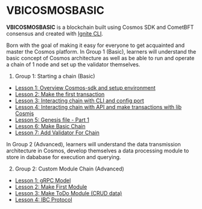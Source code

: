 # VBICOSMOSBASIC
**VBICOSMOSBASIC** is a blockchain built using Cosmos SDK and CometBFT consensus and created with [Ignite CLI](https://ignite.com/cli).

Born with the goal of making it easy for everyone to get acquainted and master the Cosmos platform. 
In Group 1 (Basic), learners will understand the basic concept of Cosmos architecture as well as be able to run and operate a chain of 1 node and set up the validator themselves.

1. Group 1: Starting a chain (Basic)
- [Lesson 1: Overview Cosmos-sdk and setup environment](docs/chapter_1/lesson_1.md)
- [Lesson 2: Make the first transaction](docs/chapter_1/lesson_2.md)    
- [Lesson 3: Interacting chain with CLI and config port](docs/chapter_1/lesson_3.md)
- [Lesson 4: Interacting chain with API and make transactions with lib Cosmjs](docs/chapter_1/lesson_4.md)
- [Lesson 5: Genesis file - Part 1](docs/chapter_1/lesson_5.md)
- [Lesson 6: Make Basic Chain](docs/chapter_1/lesson_6.md)
- [Lesson 7: Add Validator For Chain](docs/chapter_1/lesson_7.md)

In Group 2 (Advanced), learners will understand the data transmission architecture in Cosmos, develop themselves a data processing module to store in dababase for execution and querying.

2. Group 2: Custom Module Chain (Advanced)

- [Lesson 1: gRPC Model](docs/chapter_2/lesson_1.md)
- [Lesson 2: Make First Module](docs/chapter_2/lesson_2.md)
- [Lesson 3: Make ToDo Module (CRUD data)](docs/chapter_2/lesson_3.md)
- [Lesson 4: IBC Protocol](docs/chapter_2/lesson_4.md)
 